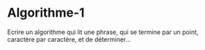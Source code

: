 # Algorithme-1
Ecrire un algorithme qui lit une phrase, qui se termine par un point, caractère par caractère, et de déterminer...
